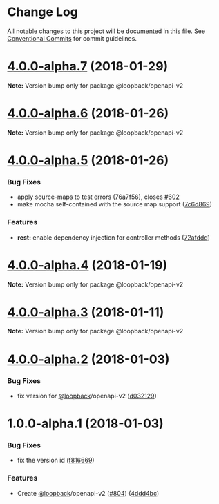 # Change Log

All notable changes to this project will be documented in this file.
See [Conventional Commits](https://conventionalcommits.org) for commit guidelines.

<a name="4.0.0-alpha.7"></a>
# [4.0.0-alpha.7](https://github.com/strongloop/loopback-next/compare/@loopback/openapi-v2@4.0.0-alpha.6...@loopback/openapi-v2@4.0.0-alpha.7) (2018-01-29)




**Note:** Version bump only for package @loopback/openapi-v2

<a name="4.0.0-alpha.6"></a>
# [4.0.0-alpha.6](https://github.com/strongloop/loopback-next/compare/@loopback/openapi-v2@4.0.0-alpha.5...@loopback/openapi-v2@4.0.0-alpha.6) (2018-01-26)




**Note:** Version bump only for package @loopback/openapi-v2

<a name="4.0.0-alpha.5"></a>
# [4.0.0-alpha.5](https://github.com/strongloop/loopback-next/compare/@loopback/openapi-v2@4.0.0-alpha.4...@loopback/openapi-v2@4.0.0-alpha.5) (2018-01-26)


### Bug Fixes

* apply source-maps to test errors ([76a7f56](https://github.com/strongloop/loopback-next/commit/76a7f56)), closes [#602](https://github.com/strongloop/loopback-next/issues/602)
* make mocha self-contained with the source map support ([7c6d869](https://github.com/strongloop/loopback-next/commit/7c6d869))


### Features

* **rest:** enable dependency injection for controller methods ([72afddd](https://github.com/strongloop/loopback-next/commit/72afddd))




<a name="4.0.0-alpha.4"></a>
# [4.0.0-alpha.4](https://github.com/strongloop/loopback-next/compare/@loopback/openapi-v2@4.0.0-alpha.3...@loopback/openapi-v2@4.0.0-alpha.4) (2018-01-19)




**Note:** Version bump only for package @loopback/openapi-v2

<a name="4.0.0-alpha.3"></a>
# [4.0.0-alpha.3](https://github.com/strongloop/loopback-next/compare/@loopback/openapi-v2@4.0.0-alpha.2...@loopback/openapi-v2@4.0.0-alpha.3) (2018-01-11)




**Note:** Version bump only for package @loopback/openapi-v2

<a name="4.0.0-alpha.2"></a>
# [4.0.0-alpha.2](https://github.com/strongloop/loopback-next/compare/@loopback/openapi-v2@1.0.0-alpha.1...@loopback/openapi-v2@4.0.0-alpha.2) (2018-01-03)


### Bug Fixes

* fix version for [@loopback](https://github.com/loopback)/openapi-v2 ([d032129](https://github.com/strongloop/loopback-next/commit/d032129))




<a name="1.0.0-alpha.1"></a>
# 1.0.0-alpha.1 (2018-01-03)


### Bug Fixes

* fix the version id ([f816669](https://github.com/strongloop/loopback-next/commit/f816669))


### Features

* Create [@loopback](https://github.com/loopback)/openapi-v2 ([#804](https://github.com/strongloop/loopback-next/issues/804)) ([4ddd4bc](https://github.com/strongloop/loopback-next/commit/4ddd4bc))
